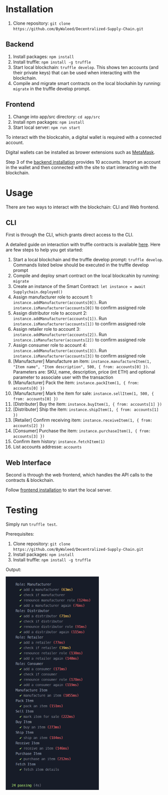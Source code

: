 # Installation
1. Clone repository: ```git clone https://github.com/ByWaleed/Decentralized-Supply-Chain.git```

## Backend
1. Install packages: ```npm install```
2. Install truffle: ```npm install -g truffle```
3. Start local blockchain: ```truffle develop```. This shows ten accounts (and their private keys) that can be used when interacting with the blockchain.
4. Compile and migrate smart contracts on the local blockahin by running: ```migrate``` in the truffle develop prompt.

## Frontend
1. Change into app/src directory: ```cd app/src```
2. Install npm packages: ```npm install```
3. Start local server: ```npm run start```

To interact with the blockcahin, a digital wallet is required with a connected account.

Digital wallets can be installed as brower extensions such as [MetaMask](https://chrome.google.com/webstore/detail/metamask/nkbihfbeogaeaoehlefnkodbefgpgknn).

Step 3 of the [backend installation](#backend) provides 10 accounts. Import an account in the wallet and then connected with the site to start interacting with the blockchain.


# Usage

There are two ways to interact with the blockchain: CLI and Web frontend.

## CLI

First is through the CLI, which grants direct access to the CLI.

A detailed guide on interaction with truffle contracts is available [here](https://trufflesuite.com/docs/truffle/getting-started/interacting-with-your-contracts/#introducing-abstractions). Here are few steps to help you get started:

1. Start a local blockchain and the truffle develop prompt: ```truffle develop```. Commands listed below should be executed in the truffle develop prompt
2. Compile and deploy smart contract on the local blockcahin by running: ```migrate```
3. Create an instance of the Smart Contract: ```let instance = await Supplychain.deployed()```
4. Assign manufacturer role to account 1: ```instance.addManufacturer(accounts[0])```. Run ```instance.isManufacturer(accounts[0])``` to confirm assigned role
5. Assign distributor role to account 2: ```instance.addManufacturer(accounts[1])```. Run ```instance.isManufacturer(accounts[1])``` to confirm assigned role
6. Assign retailer role to account 3: ```instance.addManufacturer(accounts[2])```. Run ```instance.isManufacturer(accounts[2])``` to confirm assigned role
7. Assign consumer role to account 4: ```instance.addManufacturer(accounts[3])```. Run ```instance.isManufacturer(accounts[3])``` to confirm assigned role
8. [Manufacturer] Manufacture an item: ```instance.manufactureItem(1, "Item name", "Item description", 500, { from: accounts[0] })```. Parameters are: SKU, name, description, price (int ETH) and optional parameter to associate user with the transaction
9. [Manufacturer] Pack the item: ```instance.packItem(1, { from: accounts[0] })```
10. [Manufacturer] Mark the item for sale: ```instance.sellItem(1, 500, { from: accounts[0] })```
11. [Distributer] Buy the item: ```instance.buyItem(1, { from: accounts[1] })```
12. [Distributer] Ship the item: ```instance.shipItem(1, { from: accounts[1] })```
13. [Retailer] Confirm receiving item: ```instance.receiveItem(1, { from: accounts[2] })```
14. [Consumer] Purchase the item: ```instance.purchaseItem(1, { from: accounts[3] })```
15. Confirm item history: ```instance.fetchItem(1)```
16. List accounts addresse: ```accounts```

## Web Interface

Second is through the web frontend, which handles the API calls to the contracts & blockchain.

Follow [frontend installation](#frontend) to start the local server.

# Testing

Simply run ```truffle test```.

Prerequisites:
1. Clone repository: ```git clone https://github.com/ByWaleed/Decentralized-Supply-Chain.git```
2. Install packages: ```npm install```
3. Install truffle: ```npm install -g truffle```

Output:

![Test](./docs/tests.png)
